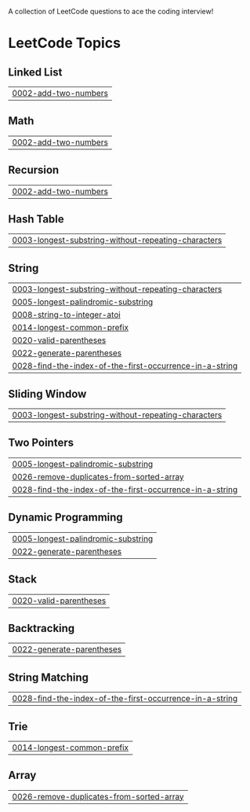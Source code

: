 A collection of LeetCode questions to ace the coding interview! 
<!---LeetCode Topics Start-->
# LeetCode Topics
## Linked List
|  |
| ------- |
| [0002-add-two-numbers](https://github.com/pokhrel-richa/LeetCode/tree/master/0002-add-two-numbers) |
## Math
|  |
| ------- |
| [0002-add-two-numbers](https://github.com/pokhrel-richa/LeetCode/tree/master/0002-add-two-numbers) |
## Recursion
|  |
| ------- |
| [0002-add-two-numbers](https://github.com/pokhrel-richa/LeetCode/tree/master/0002-add-two-numbers) |
## Hash Table
|  |
| ------- |
| [0003-longest-substring-without-repeating-characters](https://github.com/pokhrel-richa/LeetCode/tree/master/0003-longest-substring-without-repeating-characters) |
## String
|  |
| ------- |
| [0003-longest-substring-without-repeating-characters](https://github.com/pokhrel-richa/LeetCode/tree/master/0003-longest-substring-without-repeating-characters) |
| [0005-longest-palindromic-substring](https://github.com/pokhrel-richa/LeetCode/tree/master/0005-longest-palindromic-substring) |
| [0008-string-to-integer-atoi](https://github.com/pokhrel-richa/LeetCode/tree/master/0008-string-to-integer-atoi) |
| [0014-longest-common-prefix](https://github.com/pokhrel-richa/LeetCode/tree/master/0014-longest-common-prefix) |
| [0020-valid-parentheses](https://github.com/pokhrel-richa/LeetCode/tree/master/0020-valid-parentheses) |
| [0022-generate-parentheses](https://github.com/pokhrel-richa/LeetCode/tree/master/0022-generate-parentheses) |
| [0028-find-the-index-of-the-first-occurrence-in-a-string](https://github.com/pokhrel-richa/LeetCode/tree/master/0028-find-the-index-of-the-first-occurrence-in-a-string) |
## Sliding Window
|  |
| ------- |
| [0003-longest-substring-without-repeating-characters](https://github.com/pokhrel-richa/LeetCode/tree/master/0003-longest-substring-without-repeating-characters) |
## Two Pointers
|  |
| ------- |
| [0005-longest-palindromic-substring](https://github.com/pokhrel-richa/LeetCode/tree/master/0005-longest-palindromic-substring) |
| [0026-remove-duplicates-from-sorted-array](https://github.com/pokhrel-richa/LeetCode/tree/master/0026-remove-duplicates-from-sorted-array) |
| [0028-find-the-index-of-the-first-occurrence-in-a-string](https://github.com/pokhrel-richa/LeetCode/tree/master/0028-find-the-index-of-the-first-occurrence-in-a-string) |
## Dynamic Programming
|  |
| ------- |
| [0005-longest-palindromic-substring](https://github.com/pokhrel-richa/LeetCode/tree/master/0005-longest-palindromic-substring) |
| [0022-generate-parentheses](https://github.com/pokhrel-richa/LeetCode/tree/master/0022-generate-parentheses) |
## Stack
|  |
| ------- |
| [0020-valid-parentheses](https://github.com/pokhrel-richa/LeetCode/tree/master/0020-valid-parentheses) |
## Backtracking
|  |
| ------- |
| [0022-generate-parentheses](https://github.com/pokhrel-richa/LeetCode/tree/master/0022-generate-parentheses) |
## String Matching
|  |
| ------- |
| [0028-find-the-index-of-the-first-occurrence-in-a-string](https://github.com/pokhrel-richa/LeetCode/tree/master/0028-find-the-index-of-the-first-occurrence-in-a-string) |
## Trie
|  |
| ------- |
| [0014-longest-common-prefix](https://github.com/pokhrel-richa/LeetCode/tree/master/0014-longest-common-prefix) |
## Array
|  |
| ------- |
| [0026-remove-duplicates-from-sorted-array](https://github.com/pokhrel-richa/LeetCode/tree/master/0026-remove-duplicates-from-sorted-array) |
<!---LeetCode Topics End-->
